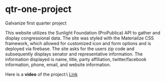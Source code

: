 # qtr-one-project
Galvanize first quarter project

This website utilizes the Sunlight Foundation (ProPublica) API to gather and display congressional data.  The site was styled with the Materialize CSS framework, which allowed for customized icon and form options and is deployed via firebase.  The site asks for the users zip code and subsequently displays senator and representative information.  The information displayed is name, title, party affiliation, twitter/facebook information, phone, email, and website information.  

Here is a **video** of the project:\ [Link](https://drive.google.com/open?id=0B_Mh7gpselokMm5WaTZfc2xodjQ)
